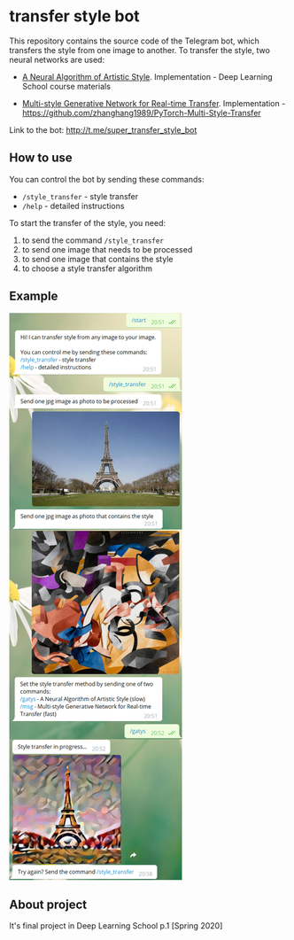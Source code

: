 # transfer style bot

This repository contains the source code of the Telegram bot, which transfers the style from one image to another. To transfer the style, two neural networks are used:

* [A Neural Algorithm of Artistic Style](https://arxiv.org/abs/1508.06576). Implementation - Deep Learning School course materials

* [Multi-style Generative Network for Real-time Transfer](https://arxiv.org/abs/1703.06953). Implementation - https://github.com/zhanghang1989/PyTorch-Multi-Style-Transfer

Link to the bot: http://t.me/super_transfer_style_bot



## How to use

You can control the bot by sending these commands:

* `/style_transfer` - style transfer
* `/help` - detailed instructions

To start the transfer of the style, you need:

1. to send the command `/style_transfer`
2. to send one image that needs to be processed
3. to send one image that contains the style
4. to choose a style transfer algorithm



## Example

<img src="https://github.com/Ivashnikov/transfer_style_bot/blob/master/images/example.png"></img>



## About project

It's final project in Deep Learning School p.1 [Spring 2020]
